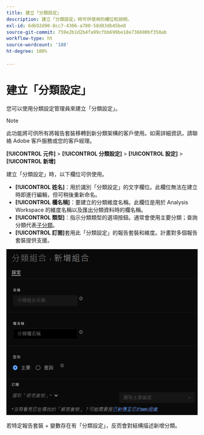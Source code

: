 ```yaml
---
title: 建立「分類設定」
description: 建立「分類設定」時可供使用的欄位和說明。
exl-id: 6d692d90-8cc7-4306-a780-58d03db45be8
source-git-commit: 759e2b1d2b4fa99cfbb699be18e736600bf358ab
workflow-type: ht
source-wordcount: '188'
ht-degree: 100%

---
```


# 建立「分類設定」

您可以使用分類設定管理員來建立「分類設定」。

>[!NOTE]
>
>此功能將可供所有將報告套裝移轉到新分類架構的客戶使用。如需詳細資訊，請聯絡 Adobe 客戶服務或您的客戶經理。

**[!UICONTROL 元件]** > **[!UICONTROL 分類設定]** > **[!UICONTROL 設定]** > **[!UICONTROL 新增]**

建立「分類設定」時，以下欄位可供使用。

* **[!UICONTROL 姓名]**：用於識別「分類設定」的文字欄位。此欄位無法在建立時即進行編輯，但可稍後重新命名。
* **[!UICONTROL 欄名稱]**：要建立的分類維度名稱。此欄位是用於 Analysis Workspace 的維度名稱以及匯出分類資料時的欄名稱。
* **[!UICONTROL 類型]**：指示分類類型的選項按鈕。通常會使用主要分類；查詢分類代表[子分類](../c-sub-classifications.md)。
* **[!UICONTROL 訂閱]**&#x200B;套用此「分類設定」的報告套裝和維度。計畫對多個報告套裝提供支援。

![建立「分類設定」](../assets/classification-set-create.png)

若特定報告套裝 + 變數存在有「分類設定」，反而會對結構描述新增分類。
